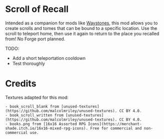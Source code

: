 # Scroll of Recall

Intended as a companion for mods like [Waystones](https://github.com/TwelveIterationMods/Waystones), this mod allows you to create scrolls and tomes that can be bound to a specific location. Use the scroll to teleport home, then use it again to return to the place you recalled from! No Forge port planned.

TODO:

- Add a short teleportation cooldown
- Test thoroughly

# Credits

Textures adapted for this mod:

    - book_scroll_blank from [unused-textures](https://github.com/malcolmriley/unused-textures). CC BY 4.0.
	- book_scroll_written from [unused-textures](https://github.com/malcolmriley/unused-textures). CC BY 4.0.
	- books.png from [16x16 Assorted RPG Icons](https://merchant-shade.itch.io/16x16-mixed-rpg-icons). Free for commercial and non-commercial use.
